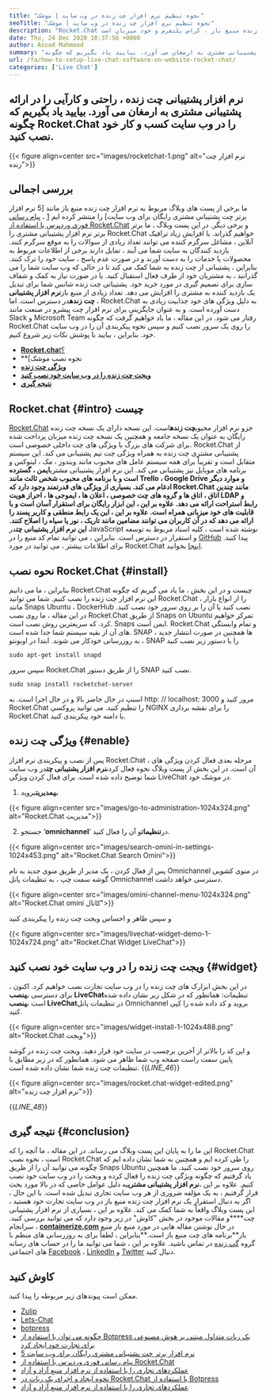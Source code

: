 ```yaml
---
title: "نحوه تنظیم نرم افزار چت زنده در وب سایت | موشک" 
seoTitle: "نحوه تنظیم نرم افزار چت زنده در وب سایت | موشک" 
description: "Rocket.Chat به راحتی تنظیم می شود ، به تیم ها و مشتریان کمک می کند تا به طور کارآمد ارتباط برقرار کنند. این نرم افزار چت زنده منبع باز ، کراس پلتفرم و خود میزبان است." 
date: Thu, 24 Dec 2020 10:37:56 +0000
author: Assad Mahmood
summary: "نرم افزار پشتیبانی چت زنده راحتی و کارآیی را در ارائه پشتیبانی مشتری به ارمغان می آورد. بیایید یاد بگیریم که چگونه Rocket.Chat را در وب سایت کسب و کار خود نصب کنید." 
url: /fa/how-to-setup-live-chat-software-on-website-rocket-chat/
categories: ['Live Chat']
---
```


## نرم افزار پشتیبانی چت زنده ، راحتی و کارآیی را در ارائه پشتیبانی مشتری به ارمغان می آورد. بیایید یاد بگیریم که چگونه Rocket.Chat را در وب سایت کسب و کار خود نصب کنید.

{{< figure align=center src="images/rocketchat-1.png" alt="نرم افزار چت زنده">}}


## بررسی اجمالی
ما برخی از پست های وبلاگ مربوط به نرم افزار چت زنده منبع باز مانند [5 نرم افزار برتر چت پشتیبانی مشتری رایگان برای وب سایت] را منتشر کرده ایم [1] ، [پیام رسانی فوری وردپرس با استفاده از Rocket.Chat][2] و برخی دیگر. در این پست وبلاگ ، ما برتر برتر نرم افزار پشتیبانی مشتری را Rocket.Chat خواهیم گذراند. با افزایش زیاد ترافیک آنلاین ، مشاغل سرگرم کننده می توانند تعداد زیادی از سوالات را به موقع سرگرم کنند. بازدید کنندگان به سایت شما می آیند ، تمایل دارند برخی از اطلاعات مربوط به محصولات یا خدمات را به دست آورند و در صورت عدم پاسخ ، سایت خود را ترک کنند. بنابراین ، پشتیبانی از چت زنده به شما کمک می کند تا در حالی که وب سایت شما را می گذرانند ، به مشتریان خود از طرف فعال استقبال کنید. یا در صورت نیاز به کمک و شفاف سازی برای تصمیم گیری در مورد خرید خود.
پشتیبانی چت زنده شانس شما برای تبدیل یک بازدید کننده به مشتری را افزایش می دهد. تعداد زیادی از منبع باز**نرم افزار پشتیبانی چت زنده**در دسترس است. اما ، Rocket.Chat به دلیل ویژگی های خود جذابیت زیادی به دست آورده است. و به عنوان جایگزینی برای نرم افزار چت پیشرو در صنعت مانند Slack و Microsoft Team رفتار می شود. در این مقاله ، ما یاد خواهیم گرفت که چگونه Rocket.Chat را روی یک سرور نصب کنیم و سپس نحوه پیکربندی آن را در وب سایت خود. بنابراین ، بیایید با پوشش نکات زیر شروع کنیم.
* [**Rocket.cha**t؟][3]
* **[نحوه نصب موشک
* **[ویژگی چت زنده][5]**
* **[ویجت چت زنده را در وب سایت خود نصب کنید][6]**
* **[نتیجه گیری][7]**

## Rocket.chat   {#intro} چیست
[Rocket.Chat][8] جزو نرم افزار محبوب**چت زنده**است. این نسخه دارای یک نسخه چت زنده رایگان به عنوان یک نسخه جامعه و همچنین یک نسخه چت زنده میزبان پرداخت شده برای شرکت های بزرگ با ویژگی های چت داخلی خصوصی است. Rocket.Chat از پشتیبانی مشتری چت زنده به همراه ویژگی چت تیم پشتیبانی می کند. این سیستم متقابل است و تقریباً برای همه سیستم عامل های محبوب مانند ویندوز ، مک ، لینوکس و برنامه های موبایل نیز پشتیبانی می کند. این نرم افزار پشتیبانی مشتری****ایمن ، گسترده است و با برنامه های محبوب شخص ثالث مانند Trello ، Google Drive و موارد دیگر ادغام می کند. بسیاری از ویژگی های قدرتمند وجود دارد که Rocket.Chat مانند چندین اتاق ، اتاق ها و گروه های چت خصوصی ، اعلان ها ، ایموجی ها ، احراز هویت LDAP و رابط استراحت ارائه می دهد. علاوه بر این ، این ابزار رایگان برای استقرار آسان است و با قابلیت های خود میزبانی همراه است. علاوه بر این ، این یک رابط منطقی و کاربر پسند را ارائه می دهد که در آن کاربران می توانند مضامین مانند تاریک ، نور یا سیاه را اصلاح کنند.
این نرم افزار پشتیبانی چت****در JavaScript نوشته شده است ، کلیه اسناد مربوط به توسعه و استقرار در دسترس است. بنابراین ، می توانید تمام کد منبع را در [GitHub][9] پیدا کنید. برای اطلاعات بیشتر ، می توانید در مورد Rocket.Chat [اینجا][10] بخوانید.

## نحوه نصب Rocket.Chat   {#install}
بنابراین ، ما می دانیم Rocket.Chat چیست و در این بخش ، ما یاد می گیریم که چگونه این نرم افزار چت زنده را نصب کنیم. شما می توانید Rocket.Chat را از انواع بازار ، مانند Snaps Ubuntu ، DockerHub نصب کنید یا آن را بر روی سرور خود نصب کنید. در این مقاله ، ما روی نصب Rocket.Chat از طریق Snaps on Ubuntu تمرکز خواهیم کرد. که سریعترین روش نصب است.
Snaps ایمن است. Rocket.Chat و تمام وابستگی های آن از بقیه سیستم شما جدا شده است. SNAP ها همچنین در صورت انتشار جدید ، به روزرسانی خودکار می شوند.
ابتدا در اوبونتو ، SNAP را با دستور زیر نصب کنید
```
sudo apt-get install snapd
```
سپس سرور Rocket.Chat را از طریق دستور SNAP نصب کنید.
```
sudo snap install rocketchat-server
```
اسنپ ​​در حال حاضر بالا و در حال اجرا است. به http: // localhost: 3000 مرور کنید و Rocket.Chat را تنظیم کنید. می توانید پروکسی NGINX را برای نقشه برداری Rocket.Chat با دامنه خود پیکربندی کنید.

## ویژگی چت زنده   {#enable}
پس از نصب و پیکربندی نرم افزار Rocket.Chat ، مرحله بعدی فعال کردن ویژگی های آن است. در این بخش از پست وبلاگ نحوه فعال کردن**نرم افزار پشتیبانی چت**در وب سایت شما توضیح داده شده است. برای فعال کردن ویژگی LiveChat در موشک خود.
1. به**مدیریت**بروید

{{< figure align=center src="images/go-to-administration-1024x324.png" alt="Rocket.Chat مدیریت">}}

2. جستجو ‘**omnichannel**‘ در**تنظیمات**و آن را فعال کنید.

{{< figure align=center src="images/search-omini-in-settings-1024x453.png" alt="Rocket.Chat Search Omini">}}

پس از فعال کردن ، یک مدیر از طریق منوی جدید به نام Omnichannel در منوی کشویی گوشه سمت چپ ، به تنظیمات پانل Omnichannel دسترسی خواهد داشت.

{{< figure align=center src="images/omini-channel-menu-1024x324.png" alt="Rocket.Chat omini کانال">}}

و سپس ظاهر و احساس ویجت چت زنده را پیکربندی کنید

{{< figure align=center src="images/livechat-widget-demo-1-1024x724.png" alt="Rocket.Chat Widget LiveChat">}}


## **ویجت چت زنده را در وب سایت خود نصب کنید** {#widget}
در این بخش ابزارک های چت زنده را در وب سایت تجارت نصب خواهیم کرد. اکنون ، برای دسترسی به**نصب LiveChat**تنظیمات:
همانطور که در شکل زیر نشان داده شده است به**نصب LiveChat**در تنظیمات پانل Omnichannel بروید و کد داده شده را کپی کنید.

{{< figure align=center src="images/widget-install-1-1024x488.png" alt="Rocket.Chat ویجت">}}

و این کد را بالاتر از آخرین برچسب در سایت خود قرار دهید. ویجت چت زنده در گوشه پایین سمت راست صفحه وب شما ظاهر می شود. همانطور که در زیر مطابق با تنظیمات چت زنده شما نشان داده شده است.
{{_LINE_46_}}

{{< figure align=center src="images/rocket.chat-widget-edited.png" alt="نرم افزار چت زنده">}}

{{_LINE_48_}}

## نتیجه گیری   {#conclusion}
این ما را به پایان این پست وبلاگ می رساند. در این مقاله ، ما آنچه را که Rocket.Chat است ، نحوه نصب Rocket.Chat را طی کرده ایم و همچنین به شما نشان داده ایم که چگونه می توانید آن را از طریق Snaps Ubuntu روی سرور خود نصب کنید. ما همچنین یاد گرفتیم که چگونه ویژگی چت زنده را فعال کرده و ویجت را در وب سایت خود نصب کنیم. علاوه بر این ،**نرم افزار پشتیبانی مشتری**به دلیل عوامل خاصی که در بالا مورد بحث قرار گرفتیم ، به یک مؤلفه ضروری از هر وب سایت تجاری تبدیل شده است. با این حال ، اگر به دنبال استقرار یک نرم افزار چت زنده منبع باز در وب سایت تجارت خود هستید ، این پست وبلاگ واقعاً به شما کمک می کند. علاوه بر این ، بسیاری از نرم افزار پشتیبانی چت****و مقالات موجود در بخش "کاوش" در زیر وجود دارد که می توانید بررسی کنید.
سرانجام ، [**containerize.com**][11] در حال نوشتن مقاله هایی در مورد منبع باز منبع باز**برنامه های چت منبع باز است.**بنابراین ، لطفاً برای به روزرسانی های منظم با گروه [گپ زنده][12] در تماس باشید. علاوه بر این ، شما می توانید ما را در حساب های رسانه های اجتماعی [Facebook][13] ، [LinkedIn][14] و [Twitter][15] دنبال کنید.

## کاوش کنید
ممکن است پیوندهای زیر مربوطه را پیدا کنید.
  * [Zulip][16]
  * [Lets-Chat][17]
  * [botpress][18]
  * [چگونه می توان با استفاده از Botpress یک ربات متداول مبتنی بر هوش مصنوعی برای تجارت خود ایجاد کرد][19]
  * [5 نرم افزار برتر چت پشتیبانی مشتری رایگان برای وب سایت][1]
  * [پیام رسانی فوری وردپرس با استفاده از Rocket.Chat][2]
  * [عملکردهای تجاری را با استفاده از نرم افزار منبع آزاد و آزاد][20]
  * [نحوه ایجاد و اجرای یک ربات در Rocket.Chat با استفاده از Botpress][21]
  * [عملکردهای تجاری را با استفاده از نرم افزار منبع آزاد و آزاد][20]

  
[1]: https://blog.containerize.com/live-chat/top-5-free-customer-support-chat-software-for-website/
[2]: https://blog.containerize.com/blogging/instantly-communicate-with-customers-using-wordpress-and-rocket-chat/
[3]: #intro
[4]: #install
[5]: #enable
[6]: #widget
[7]: #conclusion
[8]: https://products.containerize.com/live-chat/rocketchat/
[9]: https://github.com/RocketChat/Rocket.Chat
[10]: https://products.containerize.com/live-chat/rocketchat
[11]: https://www.containerize.com/
[12]: https://products.containerize.com/live-chat/
[13]: https://web.facebook.com/containerize
[14]: https://www.linkedin.com/company/containerize/
[15]: https://twitter.com/containerize_co
[16]: https://products.containerize.com/live-chat/zulip/
[17]: https://products.containerize.com/live-chat/lets-chat/
[18]: https://products.containerize.com/live-chat/botpress/
[19]: https://blog.containerize.com/live-chat/how-to-create-an-ai-based-faq-bot-for-your-business-using-botpress/
[20]: https://blog.containerize.com/blogging/automate-business-operations-using-open-source-software/
[21]: https://blog.containerize.com/live-chat/how-to-create-and-run-a-bot-in-rocket-chat-using-botpress/
